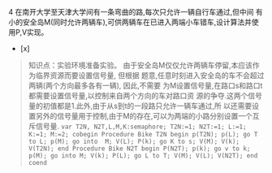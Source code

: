 4
在南开大学至天津大学间有一条弯曲的路,每次只允许一辆自行车通过,但中间
有小的安全岛M(同时允许两辆车),可供两辆车在已进入两端小车错车,设计算法并使用P,V实现。
- [x]  

> 知识点：实验环境准备实验。
> 由于安全岛M仅仅允许两辆车停留,本应该作为临界资源而要设置信号量, 但根据 题意,任意时刻进入安全岛的车不会超过两辆(两个方向最多各有一辆), 因此,不需要
> 为M设置信号量,在路口s和路口t都需要设置信号量,以控制来自两个方向的车对路口资
> 源的争夺.这两个信号量的初值都是1.此外,由于从s到t的一段路只允许一辆车通过,所
> 以还需要设置另外的信号量用于控制,由于M的存在,可以为两端的小路分别设置一个互 斥信号量.
>     ```
>     var T2N, N2T,L,M,K:semaphore;
>     T2N:=1;
>     N2T:=1;
>     L:=1;
>     K:=1;
>     M:=2;
>     cobegin
>       Procedure Bike T2N
>       begin
>         p(T2N);
>         p(L);
>           go T to L;
>         p(M);
>           go into  M;
>         V(L);
>         P(k);
>          go K to s;
>         V(M);
>         V(k);
>         V(T2N);
>       end
>       Procedure Bike N2T
>       begin
>         P(N2T);
>         p(k);
>          go v to k;
>         p(M);
>           go into M;
>         V(k);
>         P(L);
>           go L to T;
>         V(M);
>         V(L);
>         V(N2T);
>       end
>     coend
>     ```
>     
